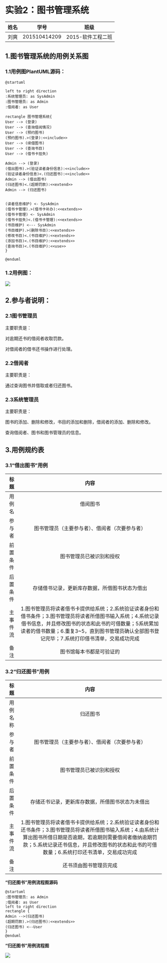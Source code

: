 # 实验2：图书管理系统

|  姓名  |      学号      |     班级      |
| :--: | :----------: | :---------: |
|  刘爽  | 201510414209 | 2015-软件工程二班 |

## 1.图书管理系统的用例关系图

### 1.1用例图PlantUML源码：

```
@startuml

left to right direction
:系统管理员: as SysAdmin
:图书管理员: as Admin
:借阅者: as User

rectangle 图书管理系统{
User --> (登录)
User --> (查询借阅情况)
User --> (预约图书)
(预约图书).>(登录):<<include>>
User --> (续借图书)
User --> (查询书目)
User --> (借书卡挂失)

Admin --> (登录)
(借出图书).>(验证读者身份信息):<<include>>
(验证读者身份信息)<.(归还图书):<<include>>
Admin --> (借出图书)
(归还图书)<.(超期罚款):<<extend>>
Admin --> (归还图书)


(读者信息维护) <- SysAdmin
(借书卡管理).>(借书卡补办):<<extends>>
(借书卡管理) <- SysAdmin
(借书卡挂失)<.(借书卡管理):<<extends>>
(书目维护) <--- SysAdmin
(书目维护).>(删除书目):<<extends>>
(修改书目)<.(书目维护):<<extends>>
(添加书目)<.(书目维护):<<extends>>
(查询书目)<.(书目维护):<<use>>
}

@enduml
```

### 1.2用例图：

![](./bk.png)



## 2.参与者说明：

### 2.1图书管理员

主要职责是：

对逾期还书的借阅者收取罚款。

对借阅者的借书还书操作进行处理。

### 2.2借阅者

主要职责是：

通过查询图书并借取或者归还图书。

### 2.3系统管理员

主要职责是：

图书的添加、删除和修改，书目的添加和删除，借阅者的添加、删除和修改。

查询借阅者、图书和图书管理员的信息。

## 3.用例规约表

### 3.1“借出图书”用例

|  标题  |                    内容                    |
| :--: | :--------------------------------------: |
| 用例名  |                   借阅图书                   |
| 参与者  |         图书管理员（主要参与者）、借阅者（次要参与者）          |
| 前置条件 |               图书管理员已被识别和授权               |
| 后置条件 |         存储借书记录，更新库存数据，所借图书状态为借出          |
| 主事件流 | 1.图书管理员将读者借书卡提供给系统；2.系统验证读者身份和借书条件；3.图书管理员将读者所借图书输入系统；4.系统记录借书信息，并且修改图书的状态和此书的可借数量；5系统累加读者的借书数量；6.重复3~5，直到图书管理员确认全部图书登记完毕；7.系统打印借书清单，交易成功完成 |
|  备注  |               图书馆每本书都是可验证的               |



### 3.2“归还图书”用例

|  标题  |                    内容                    |
| :--: | :--------------------------------------: |
| 用例名称 |                   归还图书                   |
| 参与者  |         图书管理员（主要参与者）、借阅者（次要参与者）          |
| 前置条件 |               图书管理员已被识别和授权               |
| 后置条件 |         存储还书记录，更新库存数据，所借图书状态为未借出         |
| 主事件流 | 1.图书管理员将读者借书卡提供给系统；2.系统验证读者身份和还书条件；3.图书管理员将读者所借图书输入系统；4.由系统计算出图书所借日期是否逾期，若逾期则需要借阅者缴纳逾期罚款；5.系统记录还书信息，并且修改图书的状态和此书的可借数量；6.系统打印还书清单，交易成功完成 |
|  备注  |               还书须由图书管理员完成                |

**“归还图书”用例流程图源码**

```
@startuml
:图书管理员: as Admin
:借阅者: as User
left to right direction
rectangle {
Admin -->(归还图书)
(超期罚款).>(归还图书):<<extends>>
(归还图书) <--User
}
@enduml
```

**“归还图书”用例流程图**

![](./buybook.png)